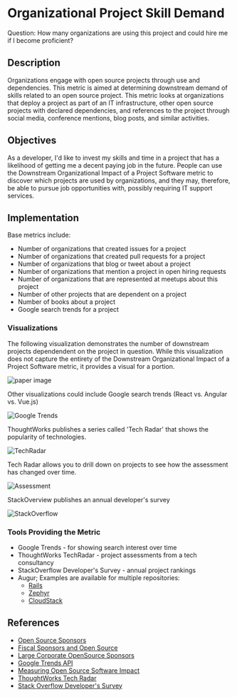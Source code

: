 # Organizational Project Skill Demand

Question: How many organizations are using this project and could hire me if I become proficient?


## Description

Organizations engage with open source projects through use and dependencies. 
This metric is aimed at determining downstream demand of skills related to 
an open source project. This metric looks at organizations that deploy a 
project as part of an IT infrastructure, other open source projects with 
declared dependencies, and references to the project through social media, 
conference mentions, blog posts, and similar activities.


## Objectives

As a developer, I'd like to invest my skills and time in a project that has a
likelihood of getting me a decent paying job in the future. People can use the
Downstream Organizational Impact of a Project Software metric to discover which
projects are used by organizations, and they may, therefore, be able to pursue
job opportunities with, possibly requiring IT support services.


## Implementation

Base metrics include:
- Number of organizations that created issues for a project
- Number of organizations that created pull requests for a project
- Number of organizations that blog or tweet about a project
- Number of organizations that mention a project in open hiring requests
- Number of organizations that are represented at meetups about this project
- Number of other projects that are dependent on a project
- Number of books about a project
- Google search trends for a project


### Visualizations

The following visualization demonstrates the number of downstream projects
dependendent on the project in question. While this visualization does not
capture the entirety of the Downstream Organizational Impact of a Project
Software metric, it provides a visual for a portion.

![paper image](images/_paper.png)

Other visualizations could include Google search trends (React vs. Angular vs. Vue.js)

![Google Trends](images/_google_trends.png)

ThoughtWorks publishes a series called 'Tech Radar' that shows the popularity of technologies. 

![TechRadar](images/_tech_radar.png)

Tech Radar allows you to drill down on projects to see how the assessment has changed over time.

![Assessment](images/_tech_react.png)

StackOverview publishes an annual developer's survey

![StackOverflow](images/_stack_overflow.png)


### Tools Providing the Metric

* Google Trends - for showing search interest over time
* ThoughtWorks TechRadar - project assessments from a tech consultancy
* StackOverflow Developer's Survey - annual project rankings
* Augur; Examples are available for multiple repositories:
  - [Rails](http://augur.osshealth.io/repo/Rails%20(wg-value)/rails/overview)
  - [Zephyr](http://augur.osshealth.io/repo/Zephyr-RTOS/zephyr/overview)
  - [CloudStack](http://augur.osshealth.io/repo/Apache%20(wg-value)/cloudstack/overview)

## References

- [Open Source Sponsors][l1]
- [Fiscal Sponsors and Open Source][l2]
- [Large Corporate OpenSource Sponsors][l3]
- [Google Trends API][l4]
- [Measuring Open Source Software Impact][l5]
- [ThoughtWorks Tech Radar][l6]
- [Stack Overflow Developer's Survey][l7]

[l1]: https://opensource.org/sponsors
[l2]: https://opensource.com/article/19/1/fiscal-sponsors-open-source
[l3]: https://www.networkworld.com/article/2867020/big-names-like-google-dominate-open-source-funding.html
[l4]: https://www.npmjs.com/package/google-trends-api
[l5]: https://aisel.aisnet.org/cgi/viewcontent.cgi?article=1496&context=amcis2018
[l6]: https://www.thoughtworks.com/radar
[l7]: https://insights.stackoverflow.com/survey/2019#technology

